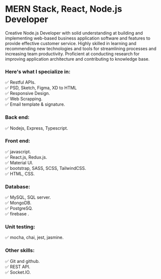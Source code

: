 # MERN Stack, React, Node.js Developer

Creative Node.js Developer with solid understanding at building and implementing web-based business application software and features to provide effective customer service. Highly skilled in learning and recommending new technologies and tools for streamlining processes and increasing team productivity. Proficient at conducting research for improving application architecture and contributing to knowledge base.

### Here's what I specialize in:

✅ Restful APIs. </br>
✅ PSD, Sketch, Figma, XD to HTML </br>
✅ Responsive Design. </br>
✅ Web Scrapping. </br>
✅ Email template & signature. </br>

### Back end:

✅ Nodejs, Express, Typescript.

### Front end:

✅ javascript. </br>
✅ React.js, Redux.js. </br>
✅ Material UI. </br>
✅ bootstrap, SASS, SCSS, TailwindCSS. </br>
✅ HTML, CSS. </br>

### Database:

✅ MySQL, SQL server. </br>
✅ MongoDB. </br>
✅ PostgreSQ. </br>
✅ firebase . </br>

### Unit testing:

✅ mocha, chai, jest, jasmine. </br>

### Other skills:

✅ Git and github. </br>
✅ REST API. </br>
✅ Socket.IO. </br>
